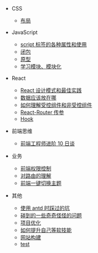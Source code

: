- CSS

  - [布局](layout.md)

- JavaScript
  - [script 标签的各种属性和使用](AttributesAndUsageOfTheScriptTag.md)
  - [闭包](closure.md)
  - [原型](prototype.md)
  - [学习模块、模块化](learnModule.md)
- React
  - [React 设计模式和最佳实践](designPatternAndBestPractices.md)
  - [数据应该放在哪](whereToSaveData.md "在React中如何传递数据")
  - [如何理解受控组件和非受控组件](controlledAndUncontrolledComponents.md)
  - [React-Router 传参](passParamsInReact.md)
  - [Hook](hook.md)
- 前端思维
  - [前端工程师进阶 10 日谈](advanced.md)
- 业务
  - [前端权限控制](frontEndPermissionControl.md)
  - [对路由的理解](howToUnderstandRouter.md)
  - [前端一键切换主题](changeThemesDynamic.md "前端换肤，动态切换主题的实现")
- 其他
  - [使用 antd 时踩过的坑](setbacksIHadWithAntD.md)
  - [碰到的一些奇奇怪怪的问题](strangeQuestions.md)
  - [项目优化](performanceOptimization.md)
  - [如何提升自己等软技能](socialSkillsToImprove.md)
  - [网站构建](websiteConstruction.md)
  - [test](test.md)

